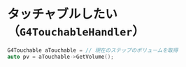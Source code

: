 # タッチャブルしたい（``G4TouchableHandler``）

```cpp
G4Touchable aTouchable = // 現在のステップのボリュームを取得
auto pv = aTouchable->GetVolume();
```
